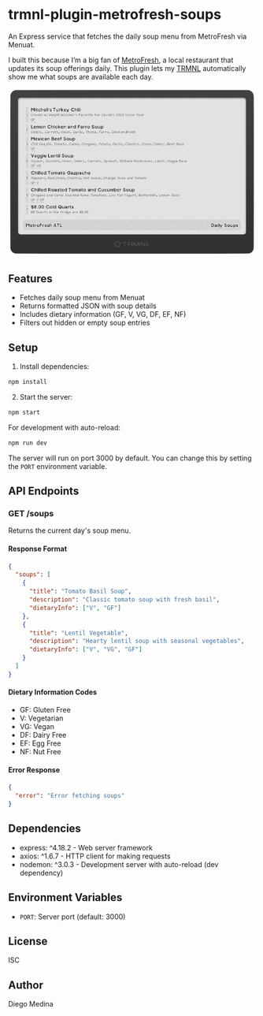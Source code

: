 # trmnl-plugin-metrofresh-soups

An Express service that fetches the daily soup menu from MetroFresh via Menuat.

I built this because I’m a big fan of [MetroFresh](https://metrofreshatl.com), a local restaurant that updates its soup offerings daily. This plugin lets my [TRMNL](https://usetrmnl.com/) automatically show me what soups are available each day.

![Terminal Screenshot](assets/trmnl-screenshot.png)

## Features

- Fetches daily soup menu from Menuat
- Returns formatted JSON with soup details
- Includes dietary information (GF, V, VG, DF, EF, NF)
- Filters out hidden or empty soup entries

## Setup

1. Install dependencies:
```bash
npm install
```

2. Start the server:
```bash
npm start
```

For development with auto-reload:
```bash
npm run dev
```

The server will run on port 3000 by default. You can change this by setting the `PORT` environment variable.

## API Endpoints

### GET /soups

Returns the current day's soup menu.

#### Response Format

```json
{
  "soups": [
    {
      "title": "Tomato Basil Soup",
      "description": "Classic tomato soup with fresh basil",
      "dietaryInfo": ["V", "GF"]
    },
    {
      "title": "Lentil Vegetable",
      "description": "Hearty lentil soup with seasonal vegetables",
      "dietaryInfo": ["V", "VG", "GF"]
    }
  ]
}
```

#### Dietary Information Codes

- GF: Gluten Free
- V: Vegetarian
- VG: Vegan
- DF: Dairy Free
- EF: Egg Free
- NF: Nut Free

#### Error Response

```json
{
  "error": "Error fetching soups"
}
```

## Dependencies

- express: ^4.18.2 - Web server framework
- axios: ^1.6.7 - HTTP client for making requests
- nodemon: ^3.0.3 - Development server with auto-reload (dev dependency)

## Environment Variables

- `PORT`: Server port (default: 3000)

## License

ISC

## Author

Diego Medina 